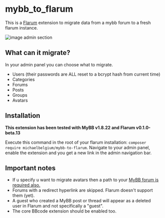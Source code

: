 # mybb_to_flarum

This is a [Flarum](https://flarum.org/) extension to migrate data from a mybb forum to a fresh flarum instance.

![image admin section](http://puu.sh/CrA3x.png)

## What can it migrate?

In your admin panel you can choose what to migrate.

* Users (their passwords are ALL reset to a bcrypt hash from current time)
* Categories
* Forums
* Posts
* Groups
* Avatars

## Installation

**This extension has been tested with MyBB v1.8.22 and Flarum v0.1.0-beta.13**

Execute this command in the root of your flarum installation: `composer require michaelbelgium/mybb-to-flarum`. Navigate to your admin panel, enable the extension and you get a new link in the admin navigation bar.

## Important notes
* If u specify u want to migrate avatars then a path to your <u>MyBB forum is required also.</u>
* Forums with a redirect hyperlink are skipped. Flarum doesn't support them (yet).
* A guest who created a MyBB post or thread will appear as a deleted user in Flarum and not specifically a "guest".
* The core BBcode extension should be enabled too.